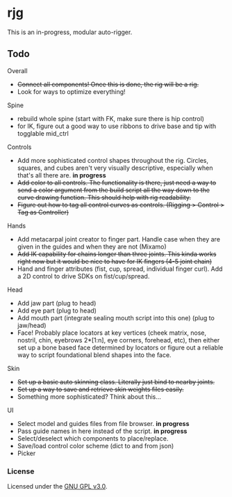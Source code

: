 # rjg

This is an in-progress, modular auto-rigger.

## Todo
Overall
- <s>Connect all components! Once this is done, the rig will be a rig.</s>
- Look for ways to optimize everything!

Spine
- rebuild whole spine (start with FK, make sure there is hip control)
- for IK, figure out a good way to use ribbons to drive base and tip with togglable mid_ctrl

Controls
- Add more sophisticated control shapes throughout the rig. Circles, squares, and cubes aren't very visually descriptive, especially when that's all there are. **in progress**
- <s>Add color to all controls. The functionality is there, just need a way to send a color argument from the build script all the way down to the curve drawing function. This should help with rig readability.</s>
- <s>Figure out how to tag all control curves as controls. (Rigging > Control > Tag as Controller) </s>

Hands
- Add metacarpal joint creator to finger part. Handle case when they are given in the guides and when they are not (Mixamo)
- <s>Add IK capability for chains longer than three joints. This kinda works right now but it would be nice to have for IK fingers (4-5 joint chain)</s>
- Hand and finger attributes (fist, cup, spread, individual finger curl). Add a 2D control to drive SDKs on fist/cup/spread.

Head
- Add jaw part (plug to head)
- Add eye part (plug to head)
- Add mouth part (integrate sealing mouth script into this one) (plug to jaw/head)
- Face! Probably place locators at key vertices (cheek matrix, nose, nostril, chin, eyebrows 2*[1:n], eye corners, forehead, etc), then either set up a bone based face determined by locators or figure out a reliable way to script foundational blend shapes into the face.

Skin
- <s>Set up a basic auto skinning class. Literally just bind to nearby joints. </s>
- <s>Set up a way to save and retrieve skin weights files easily.</s>
- Something more sophisticated? Think about this...

UI
- Select model and guides files from file browser. **in progress**
- Pass guide names in here instead of the script. **in progress**
- Select/deselect which components to place/replace.
- Save/load control color scheme (dict to and from json)
- Picker


### License

Licensed under the [GNU GPL v3.0](COPYING).